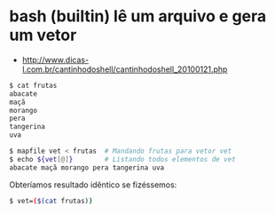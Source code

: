 # bash (builtin) lê um arquivo e gera um vetor
+ http://www.dicas-l.com.br/cantinhodoshell/cantinhodoshell_20100121.php

``` bash
$ cat frutas
abacate
maçã
morango
pera
tangerina
uva

$ mapfile vet < frutas  # Mandando frutas para vetor vet
$ echo ${vet[@]}        # Listando todos elementos de vet
abacate maçã morango pera tangerina uva
```

Obteríamos resultado idêntico se fizéssemos:

``` bash
$ vet=($(cat frutas))
```
